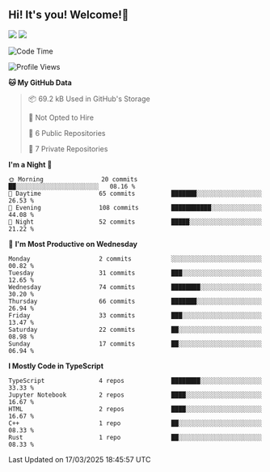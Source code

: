 ## Hi! It's you! Welcome!👋
<p align="left">
  <img src="https://github-readme-stats.vercel.app/api/top-langs/?username=Shanshuimei&theme=transparent&hide_border=true" />
  <img src="https://github-readme-stats.vercel.app/api/wakatime?username=Shanshuimei&theme=transparent&hide_border=true&layout=compact&langs_count=22" />
</p>

<!--START_SECTION:waka-->
![Code Time](http://img.shields.io/badge/Code%20Time-174%20hrs%2027%20mins-blue)

![Profile Views](http://img.shields.io/badge/Profile%20Views-2-blue)

**🐱 My GitHub Data** 

> 📦 69.2 kB Used in GitHub's Storage 
 > 
> 🚫 Not Opted to Hire
 > 
> 📜 6 Public Repositories 
 > 
> 🔑 7 Private Repositories 
 > 
**I'm a Night 🦉** 

```text
🌞 Morning                20 commits          ██░░░░░░░░░░░░░░░░░░░░░░░   08.16 % 
🌆 Daytime                65 commits          ███████░░░░░░░░░░░░░░░░░░   26.53 % 
🌃 Evening                108 commits         ███████████░░░░░░░░░░░░░░   44.08 % 
🌙 Night                  52 commits          █████░░░░░░░░░░░░░░░░░░░░   21.22 % 
```
📅 **I'm Most Productive on Wednesday** 

```text
Monday                   2 commits           ░░░░░░░░░░░░░░░░░░░░░░░░░   00.82 % 
Tuesday                  31 commits          ███░░░░░░░░░░░░░░░░░░░░░░   12.65 % 
Wednesday                74 commits          ████████░░░░░░░░░░░░░░░░░   30.20 % 
Thursday                 66 commits          ███████░░░░░░░░░░░░░░░░░░   26.94 % 
Friday                   33 commits          ███░░░░░░░░░░░░░░░░░░░░░░   13.47 % 
Saturday                 22 commits          ██░░░░░░░░░░░░░░░░░░░░░░░   08.98 % 
Sunday                   17 commits          ██░░░░░░░░░░░░░░░░░░░░░░░   06.94 % 
```


**I Mostly Code in TypeScript** 

```text
TypeScript               4 repos             ████████░░░░░░░░░░░░░░░░░   33.33 % 
Jupyter Notebook         2 repos             ████░░░░░░░░░░░░░░░░░░░░░   16.67 % 
HTML                     2 repos             ████░░░░░░░░░░░░░░░░░░░░░   16.67 % 
C++                      1 repo              ██░░░░░░░░░░░░░░░░░░░░░░░   08.33 % 
Rust                     1 repo              ██░░░░░░░░░░░░░░░░░░░░░░░   08.33 % 
```




 Last Updated on 17/03/2025 18:45:57 UTC
<!--END_SECTION:waka-->
